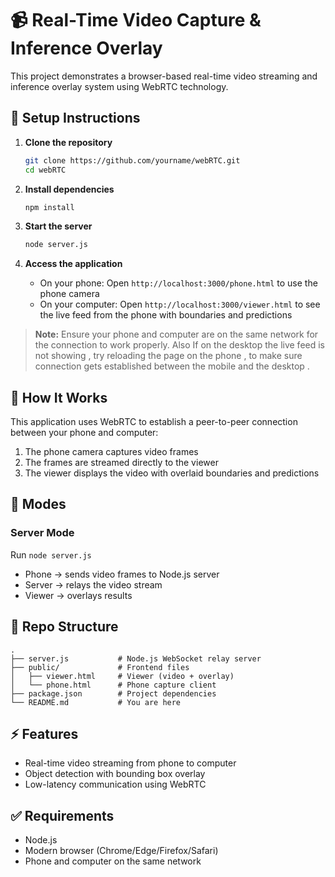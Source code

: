 # 📹 Real-Time Video Capture & Inference Overlay

This project demonstrates a browser-based real-time video streaming and inference overlay system using WebRTC technology.

## 🚀 Setup Instructions

1. **Clone the repository**
   ```bash
   git clone https://github.com/yourname/webRTC.git
   cd webRTC
   ```

2. **Install dependencies**
   ```bash
   npm install
   ```

3. **Start the server**
   ```bash
   node server.js
   ```

4. **Access the application**
   - On your phone: Open `http://localhost:3000/phone.html` to use the phone camera
   - On your computer: Open `http://localhost:3000/viewer.html` to see the live feed from the phone with boundaries and predictions


> **Note:** Ensure your phone and computer are on the same network for the connection to work properly.
> Also If on the desktop the live feed is not showing , try reloading the page on the phone , to make sure connection gets established between the mobile and the desktop .

## 📱 How It Works

This application uses WebRTC to establish a peer-to-peer connection between your phone and computer:

1. The phone camera captures video frames
2. The frames are streamed directly to the viewer
3. The viewer displays the video with overlaid boundaries and predictions

## 🔧 Modes

### Server Mode

Run `node server.js`

- Phone → sends video frames to Node.js server
- Server → relays the video stream
- Viewer → overlays results

## 📂 Repo Structure

```
.
├── server.js           # Node.js WebSocket relay server
├── public/             # Frontend files
│   ├── viewer.html     # Viewer (video + overlay)
│   └── phone.html      # Phone capture client
├── package.json        # Project dependencies
└── README.md           # You are here
```

## ⚡ Features

- Real-time video streaming from phone to computer
- Object detection with bounding box overlay
- Low-latency communication using WebRTC

## ✅ Requirements

- Node.js
- Modern browser (Chrome/Edge/Firefox/Safari)
- Phone and computer on the same network
